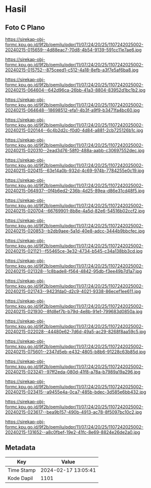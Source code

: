 # Hasil

## Foto C Plano

https://sirekap-obj-formc.kpu.go.id/9f2b/pemilu/pdpr/11/07/24/20/25/1107242025002-20240215-015659--4d88eac7-70d8-4b54-9139-591cc11e7ae6.jpg

https://sirekap-obj-formc.kpu.go.id/9f2b/pemilu/pdpr/11/07/24/20/25/1107242025002-20240215-015752--875ceed1-c512-4a18-8efb-a3f7e5af6ba8.jpg

https://sirekap-obj-formc.kpu.go.id/9f2b/pemilu/pdpr/11/07/24/20/25/1107242025002-20240215-064604--642d96ca-26bb-41a3-8804-83952d1bc1b2.jpg

https://sirekap-obj-formc.kpu.go.id/9f2b/pemilu/pdpr/11/07/24/20/25/1107242025002-20240215-064648--18698512-efa1-4b3f-a9f9-b3471fa4bc60.jpg

https://sirekap-obj-formc.kpu.go.id/9f2b/pemilu/pdpr/11/07/24/20/25/1107242025002-20240215-020144--6c4b2d2c-f0d0-4d84-a881-2cb725126b1c.jpg

https://sirekap-obj-formc.kpu.go.id/9f2b/pemilu/pdpr/11/07/24/20/25/1107242025002-20240215-020310--2ead3d76-58f0-488a-aabb-c30697552dec.jpg

https://sirekap-obj-formc.kpu.go.id/9f2b/pemilu/pdpr/11/07/24/20/25/1107242025002-20240215-020415--63e14a0b-932d-4c69-974b-7784255e0c19.jpg

https://sirekap-obj-formc.kpu.go.id/9f2b/pemilu/pdpr/11/07/24/20/25/1107242025002-20240215-064937--0f4b6ed2-236b-4d25-89ea-d86e31cd48f5.jpg

https://sirekap-obj-formc.kpu.go.id/9f2b/pemilu/pdpr/11/07/24/20/25/1107242025002-20240215-020704--66769901-8b8e-4a5d-82e6-54516b02ccf2.jpg

https://sirekap-obj-formc.kpu.go.id/9f2b/pemilu/pdpr/11/07/24/20/25/1107242025002-20240215-020853--b2db9aee-5a1d-40e8-adcc-3444b9bbcfec.jpg

https://sirekap-obj-formc.kpu.go.id/9f2b/pemilu/pdpr/11/07/24/20/25/1107242025002-20240215-021121--f55465ce-3e32-4734-b545-c34a138bb3cd.jpg

https://sirekap-obj-formc.kpu.go.id/9f2b/pemilu/pdpr/11/07/24/20/25/1107242025002-20240215-021328--1c8bade8-f564-4842-95db-f3ee49b7d1a7.jpg

https://sirekap-obj-formc.kpu.go.id/9f2b/pemilu/pdpr/11/07/24/20/25/1107242025002-20240215-021743--9423fda0-d2c9-4021-9338-86ecef1ee611.jpg

https://sirekap-obj-formc.kpu.go.id/9f2b/pemilu/pdpr/11/07/24/20/25/1107242025002-20240215-021930--8fd8ef7b-b79d-4e8b-91e1-799683d0850a.jpg

https://sirekap-obj-formc.kpu.go.id/9f2b/pemilu/pdpr/11/07/24/20/25/1107242025002-20240215-022028--44480e62-7d6d-49a5-ac29-8268f8aa59c5.jpg

https://sirekap-obj-formc.kpu.go.id/9f2b/pemilu/pdpr/11/07/24/20/25/1107242025002-20240215-075601--2347d5eb-e432-4805-b8b6-91228c63b85d.jpg

https://sirekap-obj-formc.kpu.go.id/9f2b/pemilu/pdpr/11/07/24/20/25/1107242025002-20240215-023241--97ff2eda-080d-41f8-a78a-b7989a19a296.jpg

https://sirekap-obj-formc.kpu.go.id/9f2b/pemilu/pdpr/11/07/24/20/25/1107242025002-20240215-023415--a9455e4a-0ca7-485b-bdec-3d585e6bb432.jpg

https://sirekap-obj-formc.kpu.go.id/9f2b/pemilu/pdpr/11/07/24/20/25/1107242025002-20240215-023617--bea9b157-490b-4913-ac78-8f5097bc10c2.jpg

https://sirekap-obj-formc.kpu.go.id/9f2b/pemilu/pdpr/11/07/24/20/25/1107242025002-20240215-131652--a8c0fbef-19e2-41fc-8e69-8824e26de2a0.jpg


## Metadata

| Key        | Value               |
| ---------- | ------------------- |
| Time Stamp | 2024-02-17 13:05:41 |
| Kode Dapil | 1101                |




